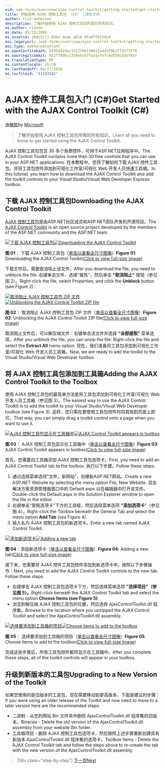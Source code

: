 ```yaml
---
uid: web-forms/overview/ajax-control-toolkit/getting-started/get-started-with-the-ajax-control-toolkit-cs
title: 开始使用 AJAX 控制工具包 （C#） |微软文档
author: rick-anderson
description: 了解开始使用 AJAX 控制工具包所需的所有知识。
ms.author: riande
ms.date: 05/12/2009
ms.assetid: 16dc5c11-65be-4eae-a818-9fad7f8259c6
msc.legacyurl: /web-forms/overview/ajax-control-toolkit/getting-started/get-started-with-the-ajax-control-toolkit-cs
msc.type: authoredcontent
ms.openlocfilehash: b5954019ec3312f06f38012e4d3f9b1f71573f76
ms.sourcegitcommit: 022f79dbc1350e0c6ffaa1e7e7c6e850cdabf9af
ms.translationtype: MT
ms.contentlocale: zh-CN
ms.lasthandoff: 04/17/2020
ms.locfileid: "81543582"
---
```

# <a name="get-started-with-the-ajax-control-toolkit-c"></a><span data-ttu-id="c1986-103">AJAX 控件工具包入门 (C#)</span><span class="sxs-lookup"><span data-stu-id="c1986-103">Get Started with the AJAX Control Toolkit (C#)</span></span>

<span data-ttu-id="c1986-104">由[微软](https://github.com/microsoft)</span><span class="sxs-lookup"><span data-stu-id="c1986-104">by [Microsoft](https://github.com/microsoft)</span></span>

> <span data-ttu-id="c1986-105">了解开始使用 AJAX 控制工具包所需的所有知识。</span><span class="sxs-lookup"><span data-stu-id="c1986-105">Learn all you need to know to get started using the AJAX Control Toolkit.</span></span>

<span data-ttu-id="c1986-106">AJAX 控制工具包包含 30 多个免费控件，可用于ASP.NET应用程序中。</span><span class="sxs-lookup"><span data-stu-id="c1986-106">The AJAX Control Toolkit contains more than 30 free controls that you can use in your ASP.NET applications.</span></span> <span data-ttu-id="c1986-107">在本教程中，您将了解如何下载 AJAX 控件工具包，并将工具包控件添加到可视化工作室/可视化 Web 开发人员快速工具箱。</span><span class="sxs-lookup"><span data-stu-id="c1986-107">In this tutorial, you learn how to download the AJAX Control Toolkit and add the toolkit controls to your Visual Studio/Visual Web Developer Express toolbox.</span></span>

## <a name="downloading-the-ajax-control-toolkit"></a><span data-ttu-id="c1986-108">下载 AJAX 控制工具包</span><span class="sxs-lookup"><span data-stu-id="c1986-108">Downloading the AJAX Control Toolkit</span></span>

<span data-ttu-id="c1986-109">[AJAX 控制工具包](http://devexpress.com/act)是由ASP.NET社区成员和ASP.NET团队开发的开源项目。</span><span class="sxs-lookup"><span data-stu-id="c1986-109">The [AJAX Control Toolkit](http://devexpress.com/act) is an open source project developed by the members of the ASP.NET community and the ASP.NET team.</span></span> 

<span data-ttu-id="c1986-110">[![下载 AJAX 控制工具包](get-started-with-the-ajax-control-toolkit-cs/_static/image1.jpg)](get-started-with-the-ajax-control-toolkit-cs/_static/image1.png)</span><span class="sxs-lookup"><span data-stu-id="c1986-110">[![Downloading the AJAX Control Toolkit](get-started-with-the-ajax-control-toolkit-cs/_static/image1.jpg)](get-started-with-the-ajax-control-toolkit-cs/_static/image1.png)</span></span>

<span data-ttu-id="c1986-111">**图 01**： 下载 AJAX 控制工具包（[单击以查看全尺寸图像](get-started-with-the-ajax-control-toolkit-cs/_static/image2.png)）</span><span class="sxs-lookup"><span data-stu-id="c1986-111">**Figure 01**: Downloading the AJAX Control Toolkit([Click to view full-size image](get-started-with-the-ajax-control-toolkit-cs/_static/image2.png))</span></span>

<span data-ttu-id="c1986-112">下载文件后，需要取消阻止该文件。</span><span class="sxs-lookup"><span data-stu-id="c1986-112">After you download the file, you need to unblock the file.</span></span> <span data-ttu-id="c1986-113">右键单击文件，选择"属性"，然后单击 **"取消阻止"** 按钮（参见图 2）。</span><span class="sxs-lookup"><span data-stu-id="c1986-113">Right-click the file, select Properties, and click the **Unblock** button (see Figure 2).</span></span>

<span data-ttu-id="c1986-114">[![取消阻止 AJAX 控制工具包 ZIP 文件](get-started-with-the-ajax-control-toolkit-cs/_static/image2.jpg)](get-started-with-the-ajax-control-toolkit-cs/_static/image3.png)</span><span class="sxs-lookup"><span data-stu-id="c1986-114">[![Unblocking the AJAX Control Toolkit ZIP file](get-started-with-the-ajax-control-toolkit-cs/_static/image2.jpg)](get-started-with-the-ajax-control-toolkit-cs/_static/image3.png)</span></span>

<span data-ttu-id="c1986-115">**图 02**： 取消阻止 AJAX 控制工具包 ZIP 文件（[单击以查看全尺寸图像](get-started-with-the-ajax-control-toolkit-cs/_static/image4.png)）</span><span class="sxs-lookup"><span data-stu-id="c1986-115">**Figure 02**: Unblocking the AJAX Control Toolkit ZIP file([Click to view full-size image](get-started-with-the-ajax-control-toolkit-cs/_static/image4.png))</span></span>

<span data-ttu-id="c1986-116">取消阻止文件后，可以解压缩文件：右键单击该文件并选择 **"全部提取"** 菜单选项。</span><span class="sxs-lookup"><span data-stu-id="c1986-116">After you unblock the file, you can unzip the file: Right-click the file and select the **Extract All** menu option.</span></span> <span data-ttu-id="c1986-117">现在，我们准备将工具包添加到可视化工作室/可视化 Web 开发人员工具箱。</span><span class="sxs-lookup"><span data-stu-id="c1986-117">Now, we are ready to add the toolkit to the Visual Studio/Visual Web Developer toolbox.</span></span>

## <a name="adding-the-ajax-control-toolkit-to-the-toolbox"></a><span data-ttu-id="c1986-118">将 AJAX 控制工具包添加到工具箱</span><span class="sxs-lookup"><span data-stu-id="c1986-118">Adding the AJAX Control Toolkit to the Toolbox</span></span>

<span data-ttu-id="c1986-119">使用 AJAX 控制工具包的最简单方法是将工具包添加到可视化工作室/可视化 Web 开发人员工具箱（参见图 3）。</span><span class="sxs-lookup"><span data-stu-id="c1986-119">The easiest way to use the AJAX Control Toolkit is to add the toolkit to your Visual Studio/Visual Web Developer toolbox (see Figure 3).</span></span> <span data-ttu-id="c1986-120">这样，您只需在要使用工具包控件时将其拖到页面上即可。</span><span class="sxs-lookup"><span data-stu-id="c1986-120">That way, you can simply drag a toolkit control onto a page when you want to use it.</span></span>

<span data-ttu-id="c1986-121">[![AJAX 控制工具包显示在工具箱中](get-started-with-the-ajax-control-toolkit-cs/_static/image3.jpg)](get-started-with-the-ajax-control-toolkit-cs/_static/image5.png)</span><span class="sxs-lookup"><span data-stu-id="c1986-121">[![AJAX Control Toolkit appears in toolbox](get-started-with-the-ajax-control-toolkit-cs/_static/image3.jpg)](get-started-with-the-ajax-control-toolkit-cs/_static/image5.png)</span></span>

<span data-ttu-id="c1986-122">**图 03**： AJAX 控制工具包显示在工具箱中（[单击以查看全尺寸图像](get-started-with-the-ajax-control-toolkit-cs/_static/image6.png)）</span><span class="sxs-lookup"><span data-stu-id="c1986-122">**Figure 03**: AJAX Control Toolkit appears in toolbox([Click to view full-size image](get-started-with-the-ajax-control-toolkit-cs/_static/image6.png))</span></span>

<span data-ttu-id="c1986-123">首先，您需要向工具箱添加 AJAX 控制工具包选项卡。</span><span class="sxs-lookup"><span data-stu-id="c1986-123">First, you need to add an AJAX Control Toolkit tab to the toolbox.</span></span> <span data-ttu-id="c1986-124">执行以下步骤。</span><span class="sxs-lookup"><span data-stu-id="c1986-124">Follow these steps.</span></span>

1. <span data-ttu-id="c1986-125">通过选择菜单选项"文件，新网站"，创建新ASP.NET网站。</span><span class="sxs-lookup"><span data-stu-id="c1986-125">Create a new ASP.NET Website by selecting the menu option File, New Website.</span></span> <span data-ttu-id="c1986-126">双击解决方案资源管理器窗口中的 Default.aspx 以在编辑器中打开该文件。</span><span class="sxs-lookup"><span data-stu-id="c1986-126">Double-click the Default.aspx in the Solution Explorer window to open the file in the editor.</span></span>
2. <span data-ttu-id="c1986-127">右键单击"常规选项卡"下方的工具框，然后选择菜单选项 **"添加选项卡**"（参见图 4）。</span><span class="sxs-lookup"><span data-stu-id="c1986-127">Right-click the Toolbox beneath the General Tab and select the menu option **Add Tab** (see Figure 4).</span></span>
3. <span data-ttu-id="c1986-128">输入名为 AJAX 控制工具包的新选项卡。</span><span class="sxs-lookup"><span data-stu-id="c1986-128">Enter a new tab named AJAX Control Toolkit.</span></span>

<span data-ttu-id="c1986-129">[![添加新选项卡](get-started-with-the-ajax-control-toolkit-cs/_static/image4.jpg)](get-started-with-the-ajax-control-toolkit-cs/_static/image7.png)</span><span class="sxs-lookup"><span data-stu-id="c1986-129">[![Adding a new tab](get-started-with-the-ajax-control-toolkit-cs/_static/image4.jpg)](get-started-with-the-ajax-control-toolkit-cs/_static/image7.png)</span></span>

<span data-ttu-id="c1986-130">**图 04**：添加新选项卡（[单击以查看全尺寸图像](get-started-with-the-ajax-control-toolkit-cs/_static/image8.png)）</span><span class="sxs-lookup"><span data-stu-id="c1986-130">**Figure 04**: Adding a new tab([Click to view full-size image](get-started-with-the-ajax-control-toolkit-cs/_static/image8.png))</span></span>

<span data-ttu-id="c1986-131">接下来，您需要将 AJAX 控件工具包控件添加到新选项卡中。按照以下步骤操作：</span><span class="sxs-lookup"><span data-stu-id="c1986-131">Next, you need to add the AJAX Control Toolkit controls to the new tab. Follow these steps:</span></span>

- <span data-ttu-id="c1986-132">右键单击 AJAX 控制工具包选项卡下方，然后选择菜单选项 **"选择项目"（参见图 5）。**</span><span class="sxs-lookup"><span data-stu-id="c1986-132">Right-click beneath the AJAX Control Toolkit tab and select the menu option **Choose Items (see Figure 5)**.</span></span>
- <span data-ttu-id="c1986-133">浏览到解压缩 AJAX 控制工具包的位置，然后选择 AjaxControlToolkit.dll 程序集。</span><span class="sxs-lookup"><span data-stu-id="c1986-133">Browse to the location where you unzipped the AJAX Control Toolkit and select the AjaxControlToolkit.dll assembly.</span></span>

<span data-ttu-id="c1986-134">[![选择要添加到工具箱的项目](get-started-with-the-ajax-control-toolkit-cs/_static/image5.jpg)](get-started-with-the-ajax-control-toolkit-cs/_static/image9.png)</span><span class="sxs-lookup"><span data-stu-id="c1986-134">[![Choose items to add to the toolbox](get-started-with-the-ajax-control-toolkit-cs/_static/image5.jpg)](get-started-with-the-ajax-control-toolkit-cs/_static/image9.png)</span></span>

<span data-ttu-id="c1986-135">**图 05**： 选择要添加到工具箱的项目（[单击以查看全尺寸图像](get-started-with-the-ajax-control-toolkit-cs/_static/image10.png)）</span><span class="sxs-lookup"><span data-stu-id="c1986-135">**Figure 05**: Choose items to add to the toolbox([Click to view full-size image](get-started-with-the-ajax-control-toolkit-cs/_static/image10.png))</span></span>

<span data-ttu-id="c1986-136">完成这些步骤后，所有工具包控件都将显示在工具箱中。</span><span class="sxs-lookup"><span data-stu-id="c1986-136">After you complete these steps, all of the toolkit controls will appear in your toolbox.</span></span>

## <a name="upgrading-to-a-new-version-of-the-toolkit"></a><span data-ttu-id="c1986-137">升级到新版本的工具包</span><span class="sxs-lookup"><span data-stu-id="c1986-137">Upgrading to a New Version of the Toolkit</span></span>

<span data-ttu-id="c1986-138">如果您使用的是旧版本的工具包，现在需要移动到更高版本，下面是建议的步骤：</span><span class="sxs-lookup"><span data-stu-id="c1986-138">If you were using an older release of the Toolkit and now need to move to a later version here are the recommended steps:</span></span>

- <span data-ttu-id="c1986-139">二进制 - 从您的网站 Bin 文件夹中删除 AjaxControlToolkit.dll 程序集的旧版本。</span><span class="sxs-lookup"><span data-stu-id="c1986-139">Binaries - Delete the old version of the AjaxControlToolkit.dll assembly from your website Bin folder.</span></span>
- <span data-ttu-id="c1986-140">工具箱项目 - 删除 AJAX 控制工具包选项卡，然后按照上述步骤重新创建具有新版本 AjaxControlToolkit.dll 程序集的选项卡。</span><span class="sxs-lookup"><span data-stu-id="c1986-140">Toolbox Items - Delete the AJAX Control Toolkit tab and follow the steps above to re-create the tab with the new version of the AjaxControlToolkit.dll assembly.</span></span>

> [!div class="step-by-step"]
> [<span data-ttu-id="c1986-141">下一页</span><span class="sxs-lookup"><span data-stu-id="c1986-141">Next</span></span>](using-ajax-control-toolkit-controls-and-control-extenders-cs.md)
